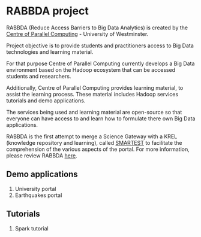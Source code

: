 # RABBDA project

RABBDA (Reduce Access Barriers to Big Data Analytics) is created by the [Centre of Parallel Computing](https://www.westminster.ac.uk/research/groups-and-centres/centre-for-parallel-computing) - University of Westminster.

Project objective is to provide students and practitioners access to Big Data technologies and learning material.

For that purpose Centre of Parallel Computing currently develops a Big Data environment based on the Hadoop ecosystem that can be accessed students and researchers.

Additionally, Centre of Parallel Computing provides learning material, to assist the learning process. These material includes Hadoop services tutorials and demo applications.

The services being used and learning material are open-source so that everyone can have access to and learn how to formulate there own Big Data applications.

RABBDA is the first attempt to merge a Science Gateway with a KREL (knowledge repository and learning), called [SMARTEST](https://smartest-repo.herokuapp.com/)
to facilitate the comprehension of the various aspects of the portal.
For more information, please review RABBDA [here](https://rabbda.readthedocs.io/).

## Demo applications

1. University portal
2. Earthquakes portal

## Tutorials

1. Spark tutorial

